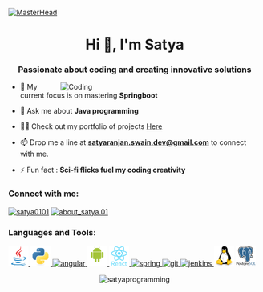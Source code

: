 [![MasterHead](https://raw.githubusercontent.com/SatyaProgramming/SatyaProgramming/main/readme_header.png)](https://codegrills.in)

<h1 align="center">Hi 👋, I'm Satya</h1>
<h3 align="center">Passionate about coding and creating innovative solutions</h3>

<img align="right" alt="Coding" width="400" src="https://cdn.dribbble.com/users/664063/screenshots/15373936/media/d1fd50845890a3f3aaf0921bb267a28a.gif">

- 🌱 My current focus is on mastering **Springboot**

- 💬 Ask me about **Java programming**

- 👨‍💻 Check out my portfolio of projects [Here](https://skillstack.me/)

- 📫 Drop me a line at **satyaranjan.swain.dev@gmail.com**  to connect with me.

- ⚡ Fun fact : **Sci-fi flicks fuel my coding creativity**

<h3 align="left">Connect with me:</h3>
<p align="left">
<a href="https://linkedin.com/in/satya0101" target="blank"><img align="center" src="https://raw.githubusercontent.com/rahuldkjain/github-profile-readme-generator/master/src/images/icons/Social/linked-in-alt.svg" alt="satya0101" height="30" width="40" /></a>
<a href="https://instagram.com/about_satya.01" target="blank"><img align="center" src="https://raw.githubusercontent.com/rahuldkjain/github-profile-readme-generator/master/src/images/icons/Social/instagram.svg" alt="about_satya.01" height="30" width="40" /></a>
</p>

### Languages and Tools:
<p align="left"> 
<a href="https://www.oracle.com/java/" target="_blank"> <img src="https://raw.githubusercontent.com/devicons/devicon/master/icons/java/java-original.svg" alt="java" width="40" height="40"/> </a>
<a href="https://www.python.org" target="_blank"> <img src="https://raw.githubusercontent.com/devicons/devicon/master/icons/python/python-original.svg" alt="python" width="40" height="40"/> </a>
<a href="https://angular.io/" target="_blank"> <img src="https://angular.io/assets/images/logos/angular/angular.svg" alt="angular" width="40" height="40"/> </a>
<a href="https://developer.android.com" target="_blank"> <img src="https://raw.githubusercontent.com/devicons/devicon/master/icons/android/android-original-wordmark.svg" alt="android" width="40" height="40"/> </a>
<a href="https://reactjs.org/" target="_blank"> <img src="https://raw.githubusercontent.com/devicons/devicon/master/icons/react/react-original-wordmark.svg" alt="react" width="40" height="40"/> </a>
<a href="https://spring.io/" target="_blank"> <img src="https://www.vectorlogo.zone/logos/springio/springio-icon.svg" alt="spring" width="40" height="40"/> </a>
  <a href="https://git-scm.com/" target="_blank" rel="noreferrer">
    <img src="https://www.vectorlogo.zone/logos/git-scm/git-scm-icon.svg" alt="git" width="40" height="40"/>
  </a>
  <a href="https://www.jenkins.io/" target="_blank" rel="noreferrer">
    <img src="https://www.vectorlogo.zone/logos/jenkins/jenkins-icon.svg" alt="jenkins" width="40" height="40"/>
  </a>
  <img src="https://raw.githubusercontent.com/devicons/devicon/master/icons/linux/linux-original.svg" alt="linux" width="40" height="40"/>
  <img src="https://raw.githubusercontent.com/devicons/devicon/master/icons/postgresql/postgresql-original-wordmark.svg" alt="postgresql" width="40" height="40"/>
</p>


<p align="center"><img align="center" src="https://github-readme-stats.vercel.app/api/top-langs/?username=satyaprogramming&layout=compact&hide=html" alt="satyaprogramming" /></p>

